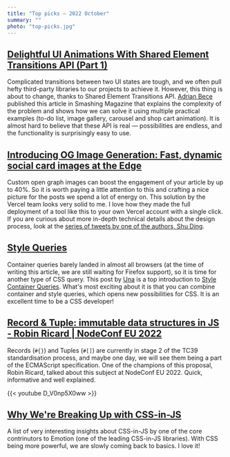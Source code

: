 ```yaml
---
title: "Top picks — 2022 October"
summary: ""
photo: "top-picks.jpg"
---
```


## [Delightful UI Animations With Shared Element Transitions API (Part 1)](https://www.smashingmagazine.com/2022/10/ui-animations-shared-element-transitions-api-part1/)

Complicated transitions between two UI states are tough, and we often pull hefty third-party libraries to our projects to achieve it. However, this thing is about to change, thanks to Shared Element Transitions API. [Adrian Bece](https://twitter.com/AdrianBeceDev) published this article in Smashing Magazine that explains the complexity of the problem and shows how we can solve it using multiple practical examples (to-do list, image gallery, carousel and shop cart animation). It is almost hard to believe that these API is real — possibilities are endless, and the functionality is surprisingly easy to use.

## [Introducing OG Image Generation: Fast, dynamic social card images at the Edge](https://vercel.com/blog/introducing-vercel-og-image-generation-fast-dynamic-social-card-images)

Custom open graph images can boost the engagement of your article by up to 40%. So it is worth paying a little attention to this and crafting a nice picture for the posts we spend a lot of energy on. This solution by the Vercel team looks very solid to me. I love how they made the full deployment of a tool like this to your own Vercel account with a single click. If you are curious about more in-depth technical details about the design process, look at the [series of tweets by one of the authors, Shu Ding](https://twitter.com/shuding_/status/1579607964549513217).


## [Style Queries](https://una.im/style-queries/)

Container queries barely landed in almost all browsers (at the time of writing this article, we are still waiting for Firefox support), so it is time for another type of CSS query. This post by [Una](https://twitter.com/una) is a top introduction to [Style Container Queries](https://drafts.csswg.org/css-contain-3/#container-style-query). What's most exciting about it is that you can combine container and style queries, which opens new possibilities for CSS. It is an excellent time to be a CSS developer!

## [Record & Tuple: immutable data structures in JS - Robin Ricard | NodeConf EU 2022](https://youtu.be/D_V0np5X0ww)

Records (`#{}`) and Tuples (`#[]`) are currently in stage 2 of the TC39 standardisation process, and maybe one day, we will see them being a part of the ECMAScript specification. One of the champions of this proposal, Robin Ricard, talked about this subject at NodeConf EU 2022. Quick, informative and well explained.

{{< youtube D_V0np5X0ww >}}

## [Why We're Breaking Up with CSS-in-JS](https://dev.to/srmagura/why-were-breaking-up-wiht-css-in-js-4g9b)

A list of very interesting insights about CSS-in-JS by one of the core contrinutors to Emotion (one of the leading CSS-in-JS libraries). With CSS being more powerful, we are slowly coming back to basics. I love it!
